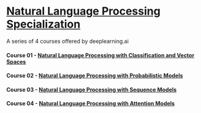 # [Natural Language Processing Specialization](https://www.coursera.org/specializations/natural-language-processing)
A series of 4 courses offered by deeplearning.ai

#### Course 01 - [Natural Language Processing with Classification and Vector Spaces](https://www.coursera.org/learn/classification-vector-spaces-in-nlp)

#### Course 02 - [Natural Language Processing with Probabilistic Models](https://www.coursera.org/learn/probabilistic-models-in-nlp)

#### Course 03 - [Natural Language Processing with Sequence Models](https://www.coursera.org/learn/sequence-models-in-nlp)

#### Course 04 - [Natural Language Processing with Attention Models](https://www.coursera.org/learn/attention-models-in-nlp)
